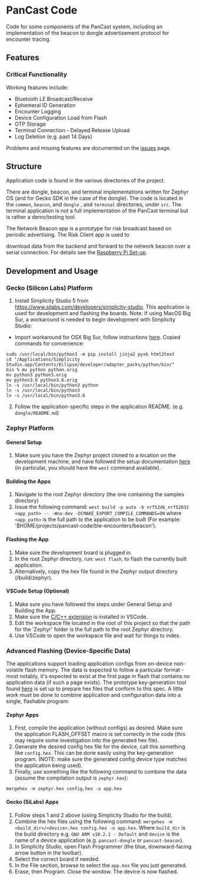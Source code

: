 # PanCast Code
Code for some components of the PanCast system, including an implementation of the beacon to dongle advertisement protocol for encounter tracing.

## Features
### Critical Functionality

Working features include:

- Bluetooth LE Broadcast/Receive
- Ephemeral ID Generation
- Encounter Logging
- Device Configuration Load from Flash
- OTP Storage
- Terminal Connection - Delayed Release Upload
- Log Deletion (e.g. past 14 Days)

Problems and missing features are documented on the [issues](github.com/ubc-systopia/pancast-code/issues) page.

## Structure
Application code is found in the various directories of the project.

There are dongle, beacon, and terminal implementations written for Zephyr OS (and for Gecko SDK in the case of the dongle). The code is located in the `common`, `beacon`, and `dongle` , and `terminal` directories, under `src`. The terminal application is not a full implementation of the PanCast terminal but is rather a demo/testing tool.

The Network Beacon app is a prototype for risk broadcast based on periodic advertising. The Risk Client app is used to

download data from the backend and forward to the network beacon over a serial connection. For details see the [Raspberry Pi Set-up](https://docs.google.com/document/d/1yTDDE8dWmT4W_3zhqdPPBc3t0FCl_lEvqI6VNVbjvZs/edit?usp=sharing).

## Development and Usage

### Gecko (Silicon Labs) Platform

1. Install Simplicity Studio 5 from https://www.silabs.com/developers/simplicity-studio. This application is used for development and flashing the boards. Note: If using MacOS Big Sur, a workaround is needed to begin development with Simplicity Studio:
- Import workaround for OSX Big Sur, follow instructions [here](https://silabs-prod.adobecqms.net/content/usergenerated/asi/cloud/content/siliconlabs/en/community/software/simplicity-studio/forum/jcr:content/content/primary/qna/mac_os_can_t_importdemocodeformsimplicitystdi-ej4M.social.$%7BstartIndex%7D.15.html).
Copied commands for convenience:
```
sudo /usr/local/bin/python3 -m pip install jinja2 pyxb html2text
cd "/Applications/Simplicity Studio.app/Contents/Eclipse/developer/adapter_packs/python/bin/"
bin % mv python python.orig
mv python3 python3.orig
mv python3.6 python3.6.orig
ln -s /usr/local/bin/python3 python
ln -s /usr/local/bin/python3
ln -s /usr/local/bin/python3.6
```
2. Follow the application-specific steps in the application README. (e.g. `dongle/README.md`)

### Zephyr Platform

#### General Setup
1. Make sure you have the Zephyr project cloned to a location on the development machine, and have followed the setup documentation [here](https://docs.zephyrproject.org/latest/getting_started/index.html) (in particular, you should have the `west` command available).

#### Building the Apps
1. Navigate to the root Zephyr directory (the one containing the samples directory)
2. Issue the following command: `west build -p auto -b nrf52dk_nrf52832 <app_path> -- -Wno-dev -DCMAKE_EXPORT_COMPILE_COMMANDS=ON` where `<app_path>` is the full path to the application to be built (For example: '$HOME/projects/pancast-code/ble-encounters/beacon').

#### Flashing the App
1. Make sure the development board is plugged in.
2. In the root Zephyr directory, run:   `west flash`, to flash the currently built application.
3. Alternatively, copy the hex file found in the Zephyr output directory (/build/zephyr).

#### VSCode Setup (Optional)
1. Make sure you have followed the steps under General Setup and Building the App.
2. Make sure the [C/C++ extension](https://marketplace.visualstudio.com/items?itemName=ms-vscode.cpptools) is installed in VSCode.
3. Edit the workspace file located in the root of this project so that the path for the 'Zephyr' folder is the full path to the root Zephyr directory. 
4. Use VSCode to open the workspace file and wait for things to index.

### Advanced Flashing (Device-Specific Data)
The applications support loading application configs from on-device non-volatile flash memory. The data
is expected to follow a particular format - most notably, it's expected to exist at the first page
in flash that contains no application data (if such a page exists). The prototype key-generation tool
found [here](https://github.com/ubc-systopia/pancast-keys) is set up to prepare hex files that conform
to this spec. A little work must be done to combine application and configuration data into a single,
flashable program:

#### Zephyr Apps

1. First, compile the application (without configs) as desired. Make sure the application FLASH_OFFSET
macro is set correctly in the code (this may require some investigation into the generated hex file).
2. Generate the desired config hex file for the device, call this something like `config.hex`. This can be done easily using the key-generation program. (NOTE: make sure the generated config device type matches the application being used).
3. Finally, use something like the following command to combine the data (assume the compilation output is `zephyr.hex`):
```
mergehex -m zephyr.hex config.hex -o app.hex
```

#### Gecko (SiLabs) Apps

1. Follow steps 1 and 2 above (using Simplicity Studio for the build).
2. Combine the hex files using the following command: `mergehex -m <build_dir>/<device>.hex config.hex -o app.hex`. Where `build_dir` is the build directory e.g. `GNU ARM v10.2.1 - Default` and `device` is the name of a device application (e.g. `pancast-dongle` or `pancast-beacon`).
3. In Simplicity Studio, open Flash Programmer (the blue, downward-facing arrow button in the toolbar).
4. Select the correct board if needed.
5. In the File section, browse to select the `app.hex` file you just generated.
6. Erase, then Program. Close the window. The device is now flashed.

